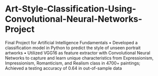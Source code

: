 # Art-Style-Classification-Using-Convolutional-Neural-Networks-Project
Final Project for Artificial Intelligence Fundamentals
•	Developed a classification model in Python to predict the style of unseen portrait artworks
•	Utilized VGG16 as feature extractor with Convolutional Neural Networks to capture and learn unique characteristics from Expressionism, Impressionism, Romanticism, and Realism class in 4700+ paintings; Achieved a testing accuracy of 0.64 in out-of-sample data 
